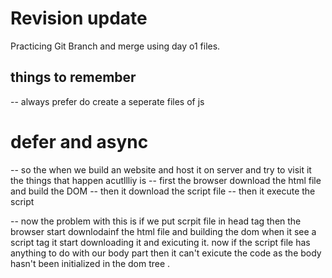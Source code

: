 # Revision update 
Practicing Git Branch and merge using day o1 files.
## things to remember 
-- always prefer do create a seperate files of js
# defer and async
-- so the when we build an website and host it on server and try to visit it the things that happen acutllliy is 
    -- first the browser download the html file and build the DOM 
    -- then it download the script file 
    -- then it execute the script 

-- now the problem with this is if we put scrpit file in head tag then the browser start downlodainf the html file and building the dom when it see a script tag it start downloading it and exicuting it. now if the script file has anything to do with our body part then it can't exicute the code as the body hasn't been initialized in the dom tree . 